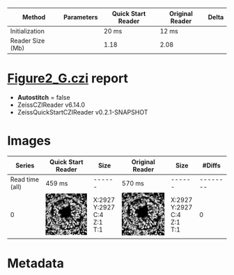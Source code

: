 |  Method            | Parameters       | Quick Start Reader | Original Reader | Delta  |
| -------------------|------------------|--------------------|-----------------|------- |
| Initialization     |                  |20 ms|12 ms|        |
| Reader Size (Mb)     |                  |1.18|2.08|        |
# [Figure2_G.czi](https://zenodo.org/record/6385351/files/Figure2_G.czi) report
 - **Autostitch** = false
 - ZeissCZIReader v6.14.0
 - ZeissQuickStartCZIReader v0.2.1-SNAPSHOT

# Images 

| Series            | Quick Start Reader | Size | Original Reader | Size | #Diffs |
|-------------------|--------------------|------|-----------------|------|--------|
| Read time (all)   |459 ms|------|570 ms|------|--------|
|0|![Figure2_G.quick_true.flat_true.stitch_false.series_0.jpg](Figure2_G/Figure2_G.quick_true.flat_true.stitch_false.series_0.jpg)|X:2927<br>Y:2927<br>C:4<br>Z:1<br>T:1|![Figure2_G.quick_false.flat_true.stitch_false.series_0.jpg](Figure2_G/Figure2_G.quick_false.flat_true.stitch_false.series_0.jpg)|X:2927<br>Y:2927<br>C:4<br>Z:1<br>T:1|0|

# Metadata

